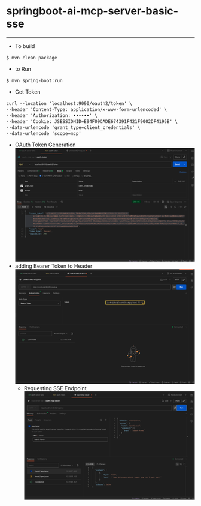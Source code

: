 # springboot-ai-mcp-server-basic-sse

---


* To build 
```
$ mvn clean package 
```     
* to Run 
```
$ mvn spring-boot:run
```
* Get Token 
```
curl --location 'localhost:9090/oauth2/token' \
--header 'Content-Type: application/x-www-form-urlencoded' \
--header 'Authorization: ••••••' \
--header 'Cookie: JSESSIONID=E94F09DADE674391F421F9002DF4195B' \
--data-urlencode 'grant_type=client_credentials' \
--data-urlencode 'scope=mcp'
```
* OAuth Token Generation
![img](./img/oauth-token-generation.png)
* adding Bearer Token to Header
![img](./img/bearer-token.png)
  * Requesting SSE Endpoint
![img](./img/sse-request.png)


